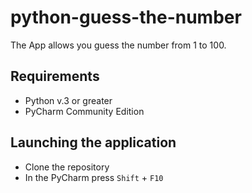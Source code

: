 # python-guess-the-number

The App allows you guess the number from 1 to 100.

## Requirements
- Python v.3 or greater
- PyCharm Community Edition

## Launching the application
- Clone the repository
- In the PyCharm press `Shift` + `F10`
